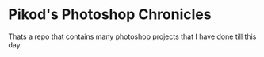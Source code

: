# Pikod's Photoshop Chronicles
Thats a repo that contains many photoshop projects that I have done till this day.